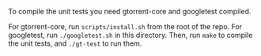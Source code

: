 To compile the unit tests you need gtorrent-core and googletest compiled.

For gtorrent-core, run `scripts/install.sh` from the root of the repo.
For googletest, run `./googletest.sh` in this directory.
Then, run `make` to compile the unit tests, and `./gt-test` to run them.

